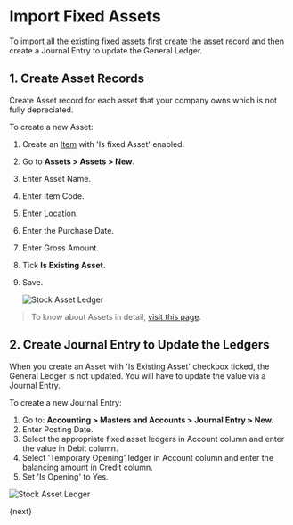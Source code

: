 <!-- add-breadcrumbs -->
# Import Fixed Assets

To import all the existing fixed assets first create the asset record and then create a Journal Entry to update the General Ledger.

## 1. Create Asset Records

Create Asset record for each asset that your company owns which is not fully depreciated.

To create a new Asset:

1. Create an [Item](/docs/user/manual/en/stock/item) with 'Is fixed Asset' enabled.
1. Go to **Assets > Assets > New**.
1. Enter Asset Name.
1. Enter Item Code.
1. Enter Location.
1. Enter the Purchase Date.
1. Enter Gross Amount.
1. Tick **Is Existing Asset.**
1. Save.

    <img class="screenshot" alt="Stock Asset Ledger" src="{{docs_base_url}}/assets/img/accounts/asset_opening_balance.png">

> To know about Assets in detail, [visit this page](/docs/user/manual/en/asset/asset).

## 2. Create Journal Entry to Update the Ledgers

When you create an Asset with 'Is Existing Asset' checkbox ticked, the General Ledger is not updated. You will have to update the value via a Journal Entry.

To create a new Journal Entry:

1. Go to: **Accounting > Masters and Accounts > Journal Entry > New.**
1. Enter Posting Date.
1. Select the appropriate fixed asset ledgers in Account column and enter the value in Debit column.
1. Select 'Temporary Opening' ledger in Account column and enter the balancing amount in Credit column.
1. Set 'Is Opening' to Yes.

<img class="screenshot" alt="Stock Asset Ledger" src="{{docs_base_url}}/assets/img/accounts/journal_entry_for_fixed_asset_opening_balance.png">

{next}

